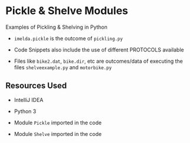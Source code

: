 # Pickle & Shelve Modules
Examples of Pickling & Shelving in Python

* `imelda.pickle` is the outcome of `pickling.py`

* Code Snippets also include the use of different PROTOCOLS available

* Files like `bike2.dat`, `bike.dir`, etc are outcomes/data of executing the files `shelveexample.py` and `motorbike.py`

## Resources Used

* IntelliJ IDEA

* Python 3

* Module `Pickle` imported in the code

* Module `Shelve` imported in the code

